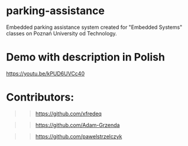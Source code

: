 # parking-assistance
Embedded parking assistance system created for "Embedded Systems" classes on Poznań University od Technology.

# Demo with description in Polish

https://youtu.be/kPUD6UVCc40

# Contributors:
>> https://github.com/xfredeq

>> https://github.com/Adam-Grzenda

>> https://github.com/pawelstrzelczyk
